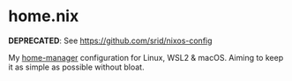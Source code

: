 # home.nix

**DEPRECATED**: See https://github.com/srid/nixos-config

My [home-manager](https://github.com/nix-community/home-manager) configuration for Linux, WSL2 & macOS. Aiming to keep it as simple as possible without bloat.
